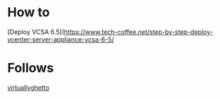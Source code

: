 #  How to

[Deploy VCSA 6.5](https://www.tech-coffee.net/step-by-step-deploy-vcenter-server-appliance-vcsa-6-5/


# Follows

[virtuallyghetto](https://www.virtuallyghetto.com/vcsa)
